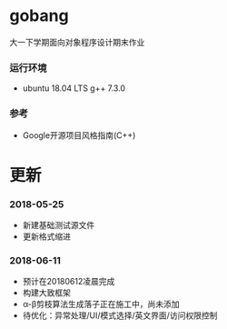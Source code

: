 # gobang
大一下学期面向对象程序设计期末作业

### 运行环境
* ubuntu 18.04 LTS g++ 7.3.0
### 参考
* Google开源项目风格指南(C++)

# 更新
### 2018-05-25
* 新建基础测试源文件
* 更新格式缩进
### 2018-06-11 
* 预计在20180612凌晨完成
* 构建大致框架
* α-β剪枝算法生成落子正在施工中，尚未添加
* 待优化：异常处理/UI/模式选择/英文界面/访问权限控制
